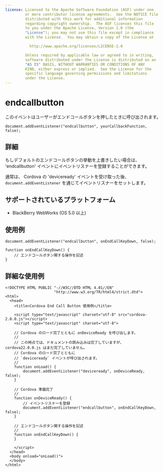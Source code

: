```yaml
---
license: Licensed to the Apache Software Foundation (ASF) under one
         or more contributor license agreements.  See the NOTICE file
         distributed with this work for additional information
         regarding copyright ownership.  The ASF licenses this file
         to you under the Apache License, Version 2.0 (the
         "License"); you may not use this file except in compliance
         with the License.  You may obtain a copy of the License at

           http://www.apache.org/licenses/LICENSE-2.0

         Unless required by applicable law or agreed to in writing,
         software distributed under the License is distributed on an
         "AS IS" BASIS, WITHOUT WARRANTIES OR CONDITIONS OF ANY
         KIND, either express or implied.  See the License for the
         specific language governing permissions and limitations
         under the License.
---
```


endcallbutton
===========

このイベントはユーザーがエンドコールボタンを押したときに呼び出されます。

    document.addEventListener("endcallbutton", yourCallbackFunction, false);

詳細
-------

もしデフォルトのエンドコールボタンの挙動を上書きしたい場合は、 'endcallbutton' イベントにイベントリスナーを登録することができます。

通常は、 Cordova の 'deviceready' イベントを受け取った後、 `document.addEventListener` を通じてイベントリスナーをセットします。

サポートされているプラットフォーム
-------------------

- BlackBerry WebWorks (OS 5.0 以上)

使用例
-------------

    document.addEventListener("endcallbutton", onEndCallKeyDown, false);

    function onEndCallKeyDown() {
        // エンドコールボタン関する操作を記述
    }

詳細な使用例
------------

    <!DOCTYPE HTML PUBLIC "-//W3C//DTD HTML 4.01//EN"
                          "http://www.w3.org/TR/html4/strict.dtd">
    <html>
      <head>
        <title>Cordova End Call Button 使用例</title>

        <script type="text/javascript" charset="utf-8" src="cordova-2.0.0.js"></script>
        <script type="text/javascript" charset="utf-8">

        // Cordova のロード完了とともに onDeviceReady を呼び出します。
        //
        // この時点では、ドキュメントの読み込みは完了していますが、 cordova22.0.0.js はまだ完了していません。
        // Cordova のロード完了とともに
        // `deviceready` イベントが呼び出されます。
        //
        function onLoad() {
            document.addEventListener("deviceready", onDeviceReady, false);
        }

        // Cordova 準備完了
        //
        function onDeviceReady() {
            // イベントリスナーを登録
            document.addEventListener("endcallbutton", onEndCallKeyDown, false);
        }

        // エンドコールボタン関する操作を記述
        //
        function onEndCallKeyDown() {
        }

        </script>
      </head>
      <body onload="onLoad()">
      </body>
    </html>
